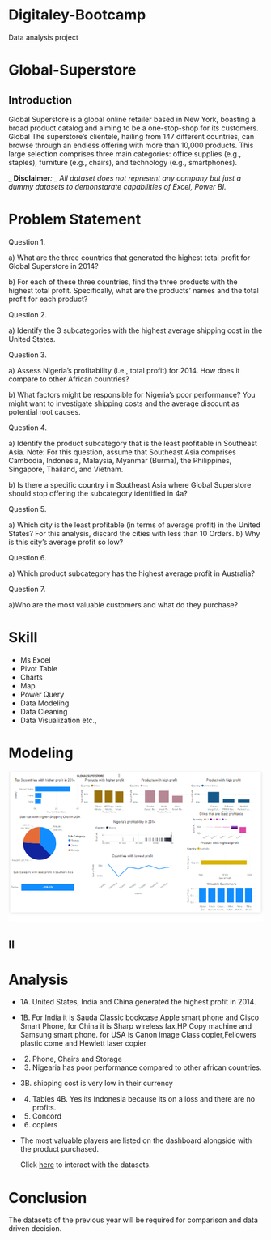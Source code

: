 # Digitaley-Bootcamp
Data analysis project
# Global-Superstore



## Introduction

Global Superstore is a global online retailer based in New York, boasting a broad product catalog and
aiming to be a one-stop-shop for its customers. Global The superstore’s clientele, hailing from 147
different countries, can browse through an endless offering with more than 10,000 products. This large
selection comprises three main categories: office supplies (e.g., staples), furniture (e.g., chairs), and
technology (e.g., smartphones).

**_ Disclaimer**_: _ All dataset does not represent any company but just a dummy datasets to demonstarate capabilities of Excel, Power BI._

# Problem Statement

 Question 1.
 
a) What are the three countries that generated the highest total profit for Global Superstore in 2014?

b) For each of these three countries, find the three products with the highest total profit. Specifically,
what are the products’ names and the total profit for each product?

Question 2.

a) Identify the 3 subcategories with the highest average shipping cost in the United States.

Question 3.

a) Assess Nigeria’s profitability (i.e., total profit) for 2014. How does it compare to other African
countries?

b) What factors might be responsible for Nigeria’s poor performance? You might want to investigate
shipping costs and the average discount as potential root causes.

Question 4.

a) Identify the product subcategory that is the least profitable in Southeast Asia.
Note: For this question, assume that Southeast Asia comprises Cambodia, Indonesia, Malaysia, Myanmar
(Burma), the Philippines, Singapore, Thailand, and Vietnam.

b) Is there a specific country i n Southeast Asia where Global Superstore should stop offering the
subcategory identified in 4a?

Question 5.

a) Which city is the least profitable (in terms of average profit) in the United States? For this analysis,
discard the cities with less than 10 Orders. b) Why is this city’s average profit so low?

Question 6.

a) Which product subcategory has the highest average profit in Australia?

Question 7.

a)Who are the most valuable customers and what do they purchase?

# Skill

- Ms Excel
- Pivot Table
- Charts
- Map
- Power Query
- Data Modeling
- Data Cleaning
- Data Visualization etc.,

# Modeling

![](dashboard.png)

## II



# Analysis

-  1A. United States, India and China generated the highest profit in 2014.
- 1B.  For India it is Sauda Classic bookcase,Apple smart phone and Cisco Smart Phone, for China it is Sharp wireless fax,HP Copy machine and Samsung smart phone. for USA is Canon image Class copier,Fellowers plastic come and Hewlett laser copier
- 2. Phone, Chairs and Storage
- 3. Nigearia has poor performance compared to other african countries.
- 3B. shipping cost is very low in their currency 
- 4. Tables
  4B. Yes its Indonesia because its on a loss and there are no profits.
- 5. Concord
- 6. copiers
- The most valuable players are listed on the dashboard alongside with the product purchased.

  Click [here](https://docs.google.com/spreadsheets/d/1nxESpFzWjlGDMGDVLH69xmDzIl9l6OEq/edit#gid=633280281) to interact with the datasets.

 # Conclusion

 The datasets of the previous year will be required for comparison and data driven decision.
